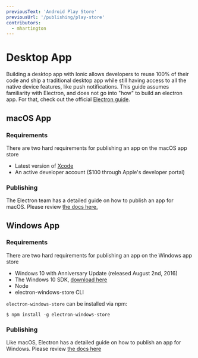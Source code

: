 ```yaml
---
previousText: 'Android Play Store'
previousUrl: '/publishing/play-store'
contributors:
  - mhartington
---
```


# Desktop App

Building a desktop app with Ionic allows developers to reuse 100% of their code and ship a traditional desktop app while still having access to all the native device features, like push notifications. This guide assumes familiarity with Electron, and does not go into "how" to build an electron app. For that, check out the official <a href="https://electronjs.org/tutorial/first-app" target="_blank">Electron guide</a>.

## macOS App

### Requirements

There are two hard requirements for publishing an app on the macOS app store

* Latest version of [Xcode](https://itunes.apple.com/us/app/xcode/id497799835?mt=12)
* An active developer account ($100 through Apple's developer portal)

### Publishing

The Electron team has a detailed guide on how to publish an app for macOS. Please review [the docs here.](https://electronjs.org/tutorial/mac-app-store-submission-guide)

## Windows App

### Requirements

There are two hard requirements for publishing an app on the Windows app store

* Windows 10 with Anniversary Update (released August 2nd, 2016)
* The Windows 10 SDK, [download here](https://developer.microsoft.com/en-us/windows/downloads/windows-10-sdk)
* Node
* electron-windows-store CLI

`electron-windows-store` can be installed via npm:

```shell
$ npm install -g electron-windows-store
```

### Publishing

Like macOS, Electron has a detailed guide on how to publish an app for Windows. Please review [the docs here](https://electronjs.org/tutorial/windows-store-guide)
